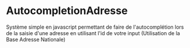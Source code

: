 # AutocompletionAdresse
Système simple en javascript permettant de faire de l'autocomplétion lors de la saisie d'une adresse en utilisant l'id de votre input (Utilisation de la Base Adresse Nationale)
